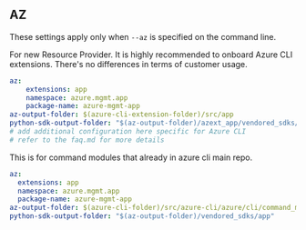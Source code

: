 ## AZ

These settings apply only when `--az` is specified on the command line.

For new Resource Provider. It is highly recommended to onboard Azure CLI extensions. There's no differences in terms of customer usage. 

``` yaml $(az) && $(target-mode) != 'core'
az:
    extensions: app
    namespace: azure.mgmt.app
    package-name: azure-mgmt-app
az-output-folder: $(azure-cli-extension-folder)/src/app
python-sdk-output-folder: "$(az-output-folder)/azext_app/vendored_sdks/app"
# add additional configuration here specific for Azure CLI
# refer to the faq.md for more details
```



This is for command modules that already in azure cli main repo. 
``` yaml $(az) && $(target-mode) == 'core'
az:
  extensions: app
  namespace: azure.mgmt.app
  package-name: azure-mgmt-app
az-output-folder: $(azure-cli-folder)/src/azure-cli/azure/cli/command_modules/app
python-sdk-output-folder: "$(az-output-folder)/vendored_sdks/app"
``` 
